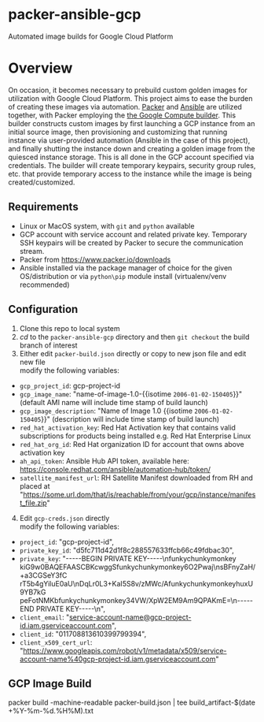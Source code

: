 # packer-ansible-gcp
Automated image builds for Google Cloud Platform

# Overview

On occasion, it becomes necessary to prebuild custom golden images for utilization with Google Cloud Platform. This project aims to ease the burden of creating these images via automation. [Packer](https://www.packer.io/) and [Ansible](https://github.com/ansible/ansible) are utilized together, with Packer employing the [the Google Compute builder](https://developer.hashicorp.com/packer/plugins/builders/googlecompute). This builder constructs custom images by first launching a GCP instance from an initial source image, then provisioning and customizing that running instance via user-provided automation (Ansible in the case of this project), and finally shutting the instance down and creating a golden image from the quiesced instance storage. This is all done in the GCP account specified via credentials. The builder will create temporary keypairs, security group rules, etc. that provide temporary access to the instance while the image is being created/customized.

Requirements
------------

* Linux or MacOS system, with `git` and `python` available
* GCP account with service account and related private key. Temporary SSH keypairs will be created by Packer to secure the communication stream.
* Packer from https://www.packer.io/downloads
* Ansible installed via the package manager of choice for the given OS/distribution or via `python\pip` module install (virtualenv/venv recommended)

Configuration
------------
1) Clone this repo to local system
2) *cd* to the `packer-ansible-gcp` directory and then `git checkout` the build branch of interest
3) Either edit `packer-build.json` directly or copy to new json file and edit new file  
<tab>modify the following variables:
* `gcp_project_id`: gcp-project-id
* `gcp_image_name`: "name-of-image-1.0-{{isotime `2006-01-02-150405`}}" (default AMI name will include time stamp of build launch)
* `gcp_image_description`: "Name of Image 1.0 {{isotime `2006-01-02-150405`}}" (description will include time stamp of build launch)
* `red_hat_activation_key`: Red Hat Activation key that contains valid subscriptions for products being installed e.g. Red Hat Enterprise Linux
* `red_hat_org_id`: Red Hat organization ID for account that owns above activation key
* `ah_api_token`: Ansible Hub API token, available here: https://console.redhat.com/ansible/automation-hub/token/
* `satellite_manifest_url`: RH Satellite Manifest downloaded from RH and placed at "https://some.url.dom/that/is/reachable/from/your/gcp/instance/manifest_file.zip"

4) Edit `gcp-creds.json` directly  
<tab>modify the following variables:
* `project_id`: "gcp-project-id",
* `private_key_id`: "d5fc711d42d1f8c288557633ffcb66c49fdbac30",
* `private_key`: "-----BEGIN PRIVATE KEY-----\nfunkychunkymonkey
kiG9w0BAQEFAASCBKcwggSfunkychunkymonkey6O2Pwaj\nsBFnyZaH/+a3CGSeY3fC
rT5b4gYiluE0aU\nDqLr0L3+KaI5S8v/zMWc/AfunkychunkymonkeyhuxU9YB7kG
peFotNMKbfunkychunkymonkey34VW/XpW2EM9Am9QPAKmE=\n-----END PRIVATE KEY-----\n",
* `client_email`: "service-account-name@gcp-project-id.iam.gserviceaccount.com",
* `client_id`: "011708813610399799394",
* `client_x509_cert_url`: "https://www.googleapis.com/robot/v1/metadata/x509/service-account-name%40gcp-project-id.iam.gserviceaccount.com"


GCP Image Build
-------------
packer build -machine-readable packer-build.json | tee build_artifact-$(date +%Y-%m-%d.%H%M).txt